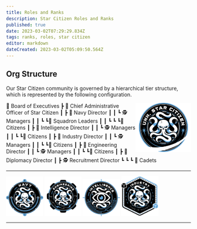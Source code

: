 ```yaml
---
title: Roles and Ranks
description: Star Citizen Roles and Ranks
published: true
date: 2023-03-02T07:29:29.834Z
tags: ranks, roles, star citizen
editor: markdown
dateCreated: 2023-03-02T05:09:50.564Z
---
```




## Org Structure
Our Star Citizen community is governed by a hierarchical tier structure, 
which is represented by the following configuration.


<img style="float: right;" src="/main assets/logos/unn_starcitizen.png"  width="30%" height="30%">

👥 Board of Executives
 ┣ 💂 Chief Administrative Officer of Star Citizen
 ┃ ┣ 🧟 Navy Director
 ┃ ┃ ┗ 🕵 Managers
 ┃ ┃ ┗ ┗👮 Squadron Leaders
 ┃ ┃ ┗ ┗ ┗🐙 Citizens
 ┃ ┣ 🧟 Intelligence Director
 ┃ ┃ ┗ 🕵 Managers
 ┃ ┃ ┗  ┗🐙 Citizens
 ┃ ┣ 🧟 Industry Director
 ┃ ┃ ┗ 🕵 Managers
 ┃ ┃ ┗  ┗🐙 Citizens
 ┃ ┣ 🧟 Engineering Director
 ┃ ┃ ┗ 🕵 Managers
 ┃ ┃ ┗  ┗🐙 Citizens
 ┃ ┣ 🧟 Diplomacy Director
 ┃ ┣ 🕵 Recruitment Director
 ┗ ┗ ┗ 👷 Cadets

---
<img src="/main assets/logos/unn_navy.png" width="20%" height="30%"> <img src="/main assets/logos/unn_engineers.png" width="20%" height="30%"> <img src="/main assets/logos/unn_intelligence.png" width="20%" height="30%"> <img src="/main assets/logos/unn_industry.png" width="20%" height="30%">

---

